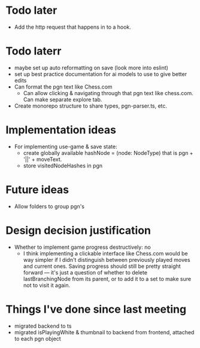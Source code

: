 

# Todo later
- Add the http request that happens in <Game> to a hook.

# Todo laterr
- maybe set up auto reformatting on save (look more into eslint)
- set up best practice documentation for ai models to use to give better edits
- Can format the pgn text like Chess.com
  - Can allow clicking & navigating through that pgn text like chess.com. Can make separate explore tab.
- Create monorepo structure to share types, pgn-parser.ts, etc.

# Implementation ideas
- For implementing use-game & save state:
  - create globally available hashNode = (node: NodeType) that is pgn + '||' + moveText. 
  - store visitedNodeHashes in pgn

# Future ideas
- Allow folders to group pgn's

# Design decision justification

- Whether to implement game progress destructively: no
  - I think implementing a clickable interface like Chess.com would be way simpler if I didn't distinguish between previously played moves and current ones. Saving progress should still be pretty straight forward — it's just a question of whether to delete lastBranchingNode from its parent, or to add it to a set to make sure not to visit it again.

# Things I've done since last meeting
- migrated backend to ts
- migrated isPlayingWhite & thumbnail to backend from frontend, attached to each pgn object
